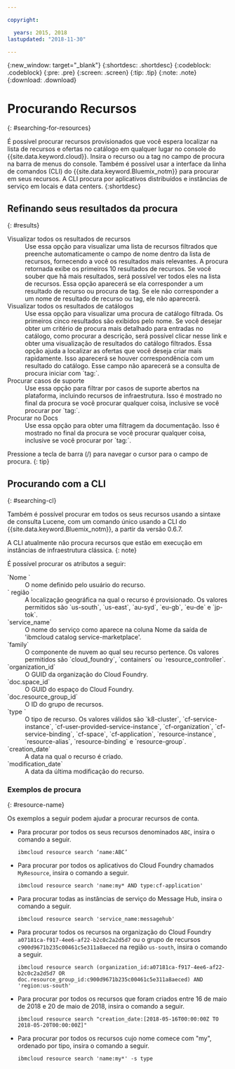 ```yaml
---

copyright:

  years: 2015, 2018
lastupdated: "2018-11-30"

---
```


{:new_window: target="_blank"}
{:shortdesc: .shortdesc}
{:codeblock: .codeblock}
{:pre: .pre}
{:screen: .screen}
{:tip: .tip}
{:note: .note}
{:download: .download}


# Procurando Recursos
{: #searching-for-resources}

É possível procurar recursos provisionados que você espera localizar na lista de recursos e ofertas no catálogo em qualquer lugar no console do {{site.data.keyword.cloud}}. Insira o recurso ou a tag no campo de procura na barra de menus do console. Também é possível usar a interface da linha de comandos (CLI) do {{site.data.keyword.Bluemix_notm}} para procurar em seus recursos. A CLI procura por aplicativos distribuídos e instâncias de serviço em locais e data centers.
{:shortdesc}

## Refinando seus resultados da procura
{: #results}

<dl>
<dt>Visualizar todos os resultados de recursos</dt>
<dd>Use essa opção para visualizar uma lista de recursos filtrados que preenche automaticamente o campo de nome dentro da lista de recursos, fornecendo a você os resultados mais relevantes. A procura retornada exibe os primeiros 10 resultados de recursos. Se você souber que há mais resultados, será possível ver todos eles na lista de recursos. Essa opção aparecerá se ela corresponder a um resultado de recurso ou procura de tag. Se ele não corresponder a um nome de resultado de recurso ou tag, ele não aparecerá.</dd>
<dt>Visualizar todos os resultados de catálogos</dt>
<dd>Use essa opção para visualizar uma procura de catálogo filtrada. Os primeiros cinco resultados são exibidos pelo nome. Se você desejar obter um critério de procura mais detalhado para entradas no catálogo, como procurar a descrição, será possível clicar nesse link e obter uma visualização de resultados do catálogo filtrados. Essa opção ajuda a localizar as ofertas que você deseja criar mais rapidamente. Isso aparecerá se houver correspondência com um resultado do catálogo. Esse campo não aparecerá se a consulta de procura iniciar com `tag:`.</dd>
<dt>Procurar casos de suporte</dt>
<dd>Use essa opção para filtrar por casos de suporte abertos na plataforma, incluindo recursos de infraestrutura. Isso é mostrado no final da procura se você procurar qualquer coisa, inclusive se você procurar por `tag:`.</dd>
<dt>Procurar no Docs</dt>
<dd>Use essa opção para obter uma filtragem da documentação. Isso é mostrado no final da procura se você procurar qualquer coisa, inclusive se você procurar por `tag:`.</dd>
</dl>

Pressione a tecla de barra (/) para navegar o cursor para o campo de procura.
{: tip}


## Procurando com a CLI
{: #searching-cl}

Também é possível procurar em todos os seus recursos usando a sintaxe de consulta Lucene, com um comando único usando a CLI do {{site.data.keyword.Bluemix_notm}}, a partir da versão 0.6.7. 

  A CLI atualmente não procura recursos que estão em execução em instâncias de infraestrutura clássica.
  {: note}

É possível procurar os atributos a seguir: 

<dl>
<dt>`Nome `</dt>
<dd> O nome definido pelo usuário do recurso.</dd>
<dt>` região  `</dt>
<dd>A localização geográfica na qual o recurso é provisionado. Os valores permitidos são `us-south`, `us-east`, `au-syd`, `eu-gb`, `eu-de` e `jp-tok`.</dd>
<dt>`service_name`</dt>
<dd>O nome do serviço como aparece na coluna Nome da saída de 'ibmcloud catalog service-marketplace'.</dd>
<dt>`family`</dt>
<dd>O componente de nuvem ao qual seu recurso pertence. Os valores permitidos são `cloud_foundry`, `containers` ou `resource_controller`.</dd>
<dt>`organization_id`</dt>
<dd>O GUID da organização do Cloud Foundry.</dd>
<dt>`doc.space_id`</dt>
<dd>O GUID do espaço do Cloud Foundry.</dd>
<dt>`doc.resource_group_id`</dt>
<dd>O ID do grupo de recursos.</dd>
<dt>`type                    `</dt>
<dd>O tipo de recurso. Os valores válidos são `k8-cluster`, `cf-service-instance`, `cf-user-provided-service-instance`, `cf-organization`, `cf-service-binding`, `cf-space`, `cf-application`, `resource-instance`, `resource-alias`, `resource-binding` e `resource-group`.</dd>
<dt>`creation_date`</dt>
<dd>A data na qual o recurso é criado.</dd>
<dt>`modification_date`</dt>
<dd> A data da última modificação do recurso.</dd>
</dl>

### Exemplos de procura
{: #resource-name}

Os exemplos a seguir podem ajudar a procurar recursos de conta.

* Para procurar por todos os seus recursos denominados `ABC`, insira o comando a seguir.

    `ibmcloud resource search ‘name:ABC’`

* Para procurar por todos os aplicativos do Cloud Foundry chamados `MyResource`, insira o comando a seguir.

    `ibmcloud resource search 'name:my* AND type:cf-application'
`

* Para procurar todas as instâncias de serviço do Message Hub, insira o comando a seguir.

    `ibmcloud resource search 'service_name:messagehub'`

* Para procurar todos os recursos na organização do Cloud Foundry `a07181ca-f917-4ee6-af22-b2c0c2a2d5d7` ou o grupo de recursos `c900d9671b235c00461c5e311a8aeced` na região `us-south`, insira o comando a seguir.

    `ibmcloud resource search (organization_id:a07181ca-f917-4ee6-af22-b2c0c2a2d5d7 OR doc.resource_group_id:c900d9671b235c00461c5e311a8aeced) AND 'region:us-south'`

* Para procurar por todos os recursos que foram criados entre 16 de maio de 2018 e 20 de maio de 2018, insira o comando a seguir.

    `ibmcloud resource search "creation_date:[2018-05-16T00:00:00Z TO 2018-05-20T00:00:00Z]"`
    
* Para procurar por todos os recursos cujo nome comece com "my", ordenado por tipo, insira o comando a seguir.

    `ibmcloud resource search 'name:my*' -s type`


